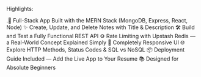 Highlights:

.🧱 Full-Stack App Built with the MERN Stack (MongoDB, Express, React, Node)
✨ Create, Update, and Delete Notes with Title & Description
🛠️ Build and Test a Fully Functional REST API
⚙️ Rate Limiting with Upstash Redis — a Real-World Concept Explained Simply
🚀 Completely Responsive UI
🌐 Explore HTTP Methods, Status Codes & SQL vs NoSQL
📦 Deployment Guide Included — Add the Live App to Your Resume
📚 Designed for Absolute Beginners
